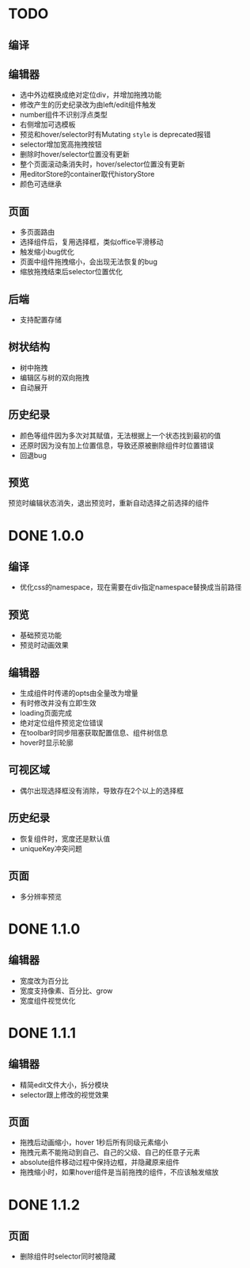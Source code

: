 TODO
===================

## 编译

## 编辑器
- 选中外边框换成绝对定位div，并增加拖拽功能
- 修改产生的历史纪录改为由left/edit组件触发
- number组件不识别浮点类型
- 右侧增加可选模板
- 预览和hover/selector时有Mutating `style` is deprecated报错
- selector增加宽高拖拽按钮
- 删除时hover/selector位置没有更新
- 整个页面滚动条消失时，hover/selector位置没有更新
- 用editorStore的container取代historyStore
- 颜色可选继承

## 页面
- 多页面路由
- 选择组件后，复用选择框，类似office平滑移动
- 触发缩小bug优化
- 页面中组件拖拽缩小，会出现无法恢复的bug
- 缩放拖拽结束后selector位置优化

## 后端
- 支持配置存储

## 树状结构
- 树中拖拽
- 编辑区与树的双向拖拽
- 自动展开

## 历史纪录
- 颜色等组件因为多次对其赋值，无法根据上一个状态找到最初的值
- 还原时因为没有加上位置信息，导致还原被删除组件时位置错误
- 回退bug

## 预览

预览时编辑状态消失，退出预览时，重新自动选择之前选择的组件

DONE 1.0.0
===================

## 编译
- 优化css的namespace，现在需要在div指定namespace替换成当前路径

## 预览
- 基础预览功能
- 预览时动画效果

## 编辑器
- 生成组件时传递的opts由全量改为增量
- 有时修改并没有立即生效
- loading页面完成
- 绝对定位组件预览定位错误
- 在toolbar时同步阻塞获取配置信息、组件树信息
- hover时显示轮廓

## 可视区域
- 偶尔出现选择框没有消除，导致存在2个以上的选择框

## 历史纪录
- 恢复组件时，宽度还是默认值
- uniqueKey冲突问题

## 页面
- 多分辨率预览

DONE 1.1.0
===================

## 编辑器
- 宽度改为百分比
- 宽度支持像素、百分比、grow
- 宽度组件视觉优化

DONE 1.1.1
===================

## 编辑器
- 精简edit文件大小，拆分模块
- selector跟上修改的视觉效果

## 页面
- 拖拽后动画缩小，hover 1秒后所有同级元素缩小
- 拖拽元素不能拖动到自己、自己的父级、自己的任意子元素
- absolute组件移动过程中保持边框，并隐藏原来组件
- 拖拽缩小时，如果hover组件是当前拖拽的组件，不应该触发缩放

DONE 1.1.2
===================

## 页面
- 删除组件时selector同时被隐藏